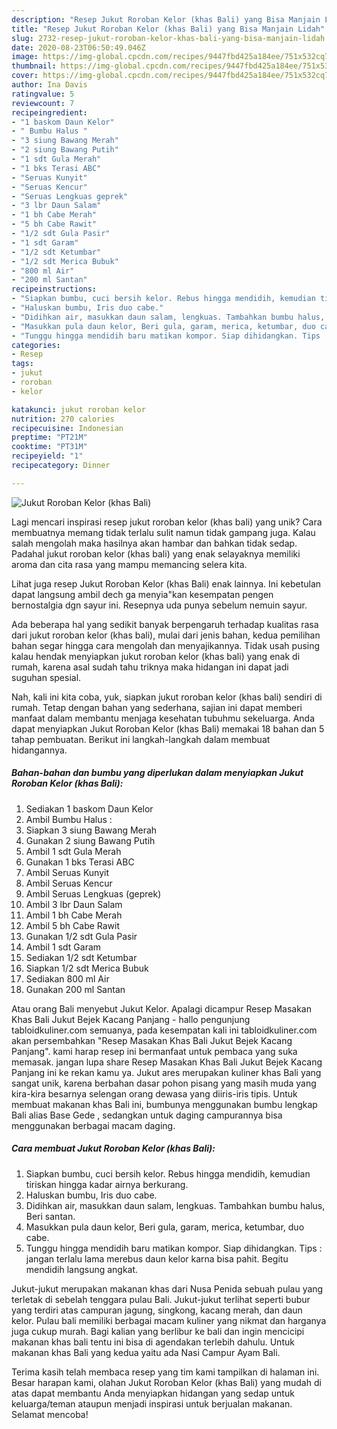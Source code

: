 ```yaml
---
description: "Resep Jukut Roroban Kelor (khas Bali) yang Bisa Manjain Lidah"
title: "Resep Jukut Roroban Kelor (khas Bali) yang Bisa Manjain Lidah"
slug: 2732-resep-jukut-roroban-kelor-khas-bali-yang-bisa-manjain-lidah
date: 2020-08-23T06:50:49.046Z
image: https://img-global.cpcdn.com/recipes/9447fbd425a184ee/751x532cq70/jukut-roroban-kelor-khas-bali-foto-resep-utama.jpg
thumbnail: https://img-global.cpcdn.com/recipes/9447fbd425a184ee/751x532cq70/jukut-roroban-kelor-khas-bali-foto-resep-utama.jpg
cover: https://img-global.cpcdn.com/recipes/9447fbd425a184ee/751x532cq70/jukut-roroban-kelor-khas-bali-foto-resep-utama.jpg
author: Ina Davis
ratingvalue: 5
reviewcount: 7
recipeingredient:
- "1 baskom Daun Kelor"
- " Bumbu Halus "
- "3 siung Bawang Merah"
- "2 siung Bawang Putih"
- "1 sdt Gula Merah"
- "1 bks Terasi ABC"
- "Seruas Kunyit"
- "Seruas Kencur"
- "Seruas Lengkuas geprek"
- "3 lbr Daun Salam"
- "1 bh Cabe Merah"
- "5 bh Cabe Rawit"
- "1/2 sdt Gula Pasir"
- "1 sdt Garam"
- "1/2 sdt Ketumbar"
- "1/2 sdt Merica Bubuk"
- "800 ml Air"
- "200 ml Santan"
recipeinstructions:
- "Siapkan bumbu, cuci bersih kelor. Rebus hingga mendidih, kemudian tiriskan hingga kadar airnya berkurang."
- "Haluskan bumbu, Iris duo cabe."
- "Didihkan air, masukkan daun salam, lengkuas. Tambahkan bumbu halus, Beri santan."
- "Masukkan pula daun kelor, Beri gula, garam, merica, ketumbar, duo cabe."
- "Tunggu hingga mendidih baru matikan kompor. Siap dihidangkan. Tips : jangan terlalu lama merebus daun kelor karna bisa pahit. Begitu mendidih langsung angkat."
categories:
- Resep
tags:
- jukut
- roroban
- kelor

katakunci: jukut roroban kelor 
nutrition: 270 calories
recipecuisine: Indonesian
preptime: "PT21M"
cooktime: "PT31M"
recipeyield: "1"
recipecategory: Dinner

---
```



![Jukut Roroban Kelor (khas Bali)](https://img-global.cpcdn.com/recipes/9447fbd425a184ee/751x532cq70/jukut-roroban-kelor-khas-bali-foto-resep-utama.jpg)

Lagi mencari inspirasi resep jukut roroban kelor (khas bali) yang unik? Cara membuatnya memang tidak terlalu sulit namun tidak gampang juga. Kalau salah mengolah maka hasilnya akan hambar dan bahkan tidak sedap. Padahal jukut roroban kelor (khas bali) yang enak selayaknya memiliki aroma dan cita rasa yang mampu memancing selera kita.

Lihat juga resep Jukut Roroban Kelor (khas Bali) enak lainnya. Ini kebetulan dapat langsung ambil dech ga menyia&#34;kan kesempatan pengen bernostalgia dgn sayur ini. Resepnya uda punya sebelum nemuin sayur.

Ada beberapa hal yang sedikit banyak berpengaruh terhadap kualitas rasa dari jukut roroban kelor (khas bali), mulai dari jenis bahan, kedua pemilihan bahan segar hingga cara mengolah dan menyajikannya. Tidak usah pusing kalau hendak menyiapkan jukut roroban kelor (khas bali) yang enak di rumah, karena asal sudah tahu triknya maka hidangan ini dapat jadi suguhan spesial.


Nah, kali ini kita coba, yuk, siapkan jukut roroban kelor (khas bali) sendiri di rumah. Tetap dengan bahan yang sederhana, sajian ini dapat memberi manfaat dalam membantu menjaga kesehatan tubuhmu sekeluarga. Anda dapat menyiapkan Jukut Roroban Kelor (khas Bali) memakai 18 bahan dan 5 tahap pembuatan. Berikut ini langkah-langkah dalam membuat hidangannya.

<!--inarticleads1-->

##### Bahan-bahan dan bumbu yang diperlukan dalam menyiapkan Jukut Roroban Kelor (khas Bali):

1. Sediakan 1 baskom Daun Kelor
1. Ambil  Bumbu Halus :
1. Siapkan 3 siung Bawang Merah
1. Gunakan 2 siung Bawang Putih
1. Ambil 1 sdt Gula Merah
1. Gunakan 1 bks Terasi ABC
1. Ambil Seruas Kunyit
1. Ambil Seruas Kencur
1. Ambil Seruas Lengkuas (geprek)
1. Ambil 3 lbr Daun Salam
1. Ambil 1 bh Cabe Merah
1. Ambil 5 bh Cabe Rawit
1. Gunakan 1/2 sdt Gula Pasir
1. Ambil 1 sdt Garam
1. Sediakan 1/2 sdt Ketumbar
1. Siapkan 1/2 sdt Merica Bubuk
1. Sediakan 800 ml Air
1. Gunakan 200 ml Santan


Atau orang Bali menyebut Jukut Kelor. Apalagi dicampur Resep Masakan Khas Bali Jukut Bejek Kacang Panjang - hallo pengunjung tabloidkuliner.com semuanya, pada kesempatan kali ini tabloidkuliner.com akan persembahkan &#34;Resep Masakan Khas Bali Jukut Bejek Kacang Panjang&#34;. kami harap resep ini bermanfaat untuk pembaca yang suka memasak. jangan lupa share Resep Masakan Khas Bali Jukut Bejek Kacang Panjang ini ke rekan kamu ya. Jukut ares merupakan kuliner khas Bali yang sangat unik, karena berbahan dasar pohon pisang yang masih muda yang kira-kira besarnya selengan orang dewasa yang diiris-iris tipis. Untuk membuat makanan khas Bali ini, bumbunya menggunakan bumbu lengkap Bali alias Base Gede , sedangkan untuk daging campurannya bisa menggunakan berbagai macam daging. 

<!--inarticleads2-->

##### Cara membuat Jukut Roroban Kelor (khas Bali):

1. Siapkan bumbu, cuci bersih kelor. Rebus hingga mendidih, kemudian tiriskan hingga kadar airnya berkurang.
1. Haluskan bumbu, Iris duo cabe.
1. Didihkan air, masukkan daun salam, lengkuas. Tambahkan bumbu halus, Beri santan.
1. Masukkan pula daun kelor, Beri gula, garam, merica, ketumbar, duo cabe.
1. Tunggu hingga mendidih baru matikan kompor. Siap dihidangkan. Tips : jangan terlalu lama merebus daun kelor karna bisa pahit. Begitu mendidih langsung angkat.


Jukut-jukut merupakan makanan khas dari Nusa Penida sebuah pulau yang terletak di sebelah tenggara pulau Bali. Jukut-jukut terlihat seperti bubur yang terdiri atas campuran jagung, singkong, kacang merah, dan daun kelor. Pulau bali memiliki berbagai macam kuliner yang nikmat dan harganya juga cukup murah. Bagi kalian yang berlibur ke bali dan ingin mencicipi makanan khas bali tentu ini bisa di agendakan terlebih dahulu. Untuk makanan khas Bali yang kedua yaitu ada Nasi Campur Ayam Bali. 

Terima kasih telah membaca resep yang tim kami tampilkan di halaman ini. Besar harapan kami, olahan Jukut Roroban Kelor (khas Bali) yang mudah di atas dapat membantu Anda menyiapkan hidangan yang sedap untuk keluarga/teman ataupun menjadi inspirasi untuk berjualan makanan. Selamat mencoba!
